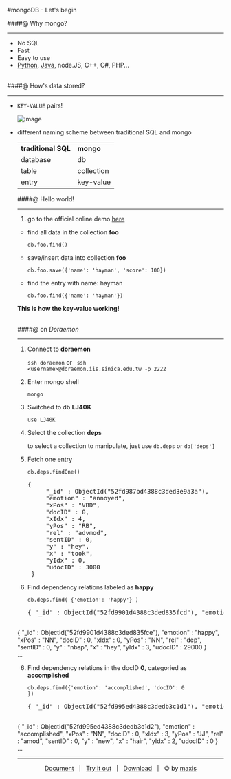 #mongoDB - Let's begin



####@ Why mongo?

---

* No SQL
* Fast
* Easy to use
* [Python](http://docs.mongodb.org/ecosystem/drivers/python/), [Java](http://docs.mongodb.org/ecosystem/drivers/java/), node.JS, C++, C#, PHP...

<br>
####@ How's data stored?

---

* <code>KEY-VALUE</code> pairs!

	![image](http://docs.mongodb.org/v2.4/_images/crud-annotated-document.png)

*  different naming scheme between traditional SQL and mongo

	<table>
<tr><td><b>traditional SQL</b></td><td><b>mongo</b></td></tr>
<tr><td>database</td><td>db</td></tr>
<tr><td>table</td><td>collection</td></tr>
<tr><td>entry</td><td>key-value</td></tr>
</table>


####@ Hello world!

---

1. go to the official online demo <a href="http://try.mongodb.org/" target=_blank>here</a>


* find all data in the collection <b>foo</b>
   
   <code>db.foo.find()</code>


* save/insert data into collection <b>foo</b>
	
   <code>db.foo.save({'name': 'hayman', 'score': 100})</code>


* find the entry with name: hayman

	<code>db.foo.find({'name': 'hayman'})</code>


<strong>This is how the key-value working!</strong>

<br>
####@ on <em>Doraemon</em>

---

1. Connect to <b>doraemon</b>

	<code>ssh doraemon</code> or <code> ssh \<username\>@doraemon.iis.sinica.edu.tw -p 2222 </code>
	

2. Enter mongo shell

	<code>mongo</code>
	

3. Switched to db <b>LJ40K</b>

	<code>use LJ40K</code>	
	

4. Select the collection <b>deps</b>

   to select a collection to manipulate, just use <code>db.deps</code> or <code>db['deps']</code>
   

5. Fetch one entry

	<code>db.deps.findOne()</code>
	
	<pre>{
		"_id" : ObjectId("52fd987bd4388c3ded3e9a3a"),
		"emotion" : "annoyed",
		"xPos" : "VBD",
		"docID" : 0,
		"xIdx" : 4,
		"yPos" : "RB",
		"rel" : "advmod",
		"sentID" : 0,
		"y" : "hey",
		"x" : "took",
		"yIdx" : 0,
		"udocID" : 3000
	}</pre>

5. Find dependency relations labeled as <b>happy</b>

	<code>db.deps.find( {'emotion': 'happy'} )</code>
	
	<pre>{ "_id" : ObjectId("52fd9901d4388c3ded835fcd"), "emotion" : "happy", "xPos" : "NN", "docID" : 0, "xIdx" : 0, "yPos" : "NNS", "rel" : "dep", "sentID" : 0, "y" : "guyses", "x" : "hey", "yIdx" : 1, "udocID" : 29000 } <br>
{ "_id" : ObjectId("52fd9901d4388c3ded835fce"), "emotion" : "happy", "xPos" : "NN", "docID" : 0, "xIdx" : 0, "yPos" : "NN", "rel" : "dep", "sentID" : 0, "y" : "nbsp", "x" : "hey", "yIdx" : 3, "udocID" : 29000 } <br> ... </pre>
	
6. Find dependency relations in the docID <b>0</b>, categoried as <b>accomplished</b>

	<code>db.deps.find({'emotion': 'accomplished', 'docID': 0 })</code>
	
	<pre>{ "_id" : ObjectId("52fd995ed4388c3dedb3c1d1"), "emotion" : "accomplished", "xPos" : "VBD", "docID" : 0, "xIdx" : 1, "yPos" : "PRP", "rel" : "nsubj", "sentID" : 0, "y" : "I", "x" : "got", "yIdx" : 0, "udocID" : 0 } <br>
{ "_id" : ObjectId("52fd995ed4388c3dedb3c1d2"), "emotion" : "accomplished", "xPos" : "NN", "docID" : 0, "xIdx" : 3, "yPos" : "JJ", "rel" : "amod", "sentID" : 0, "y" : "new", "x" : "hair", "yIdx" : 2, "udocID" : 0 } <br> ... </pre>

---
<center>

[Document](http://docs.mongodb.org/manual/) &nbsp;&nbsp;|&nbsp;&nbsp;  [Try it out](http://try.mongodb.org/)  &nbsp;&nbsp;|&nbsp;&nbsp;  [Download](http://www.mongodb.org/downloads) &nbsp;&nbsp;|&nbsp;&nbsp; © by [maxis](nlp.cs.nthu.edu.tw/students/~maxis.kao/)

